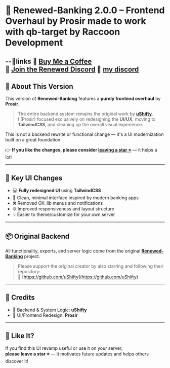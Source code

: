 # 💸 Renewed-Banking 2.0.0 – Frontend Overhaul by Prosir made to work with qb-target by Raccoon Development
--🔗links
🔗 [Buy Me a Coffee](https://ko-fi.com/ushifty)  
🔗 [Join the Renewed Discord](https://discord.gg/P3RMrbwA8n)
🔗 [my discord](http://dsc.gg/raccoondevelopment)
---

## 🎨 About This Version

This version of **Renewed-Banking** features a **purely frontend overhaul** by **Prosir**.

> The entire backend system remains the original work by [**uShifty**](https://github.com/uShifty).  
> I (Prosir) focused exclusively on redesigning the **UI/UX**, moving to **TailwindCSS**, and cleaning up the overall visual experience.

This is not a backend rewrite or functional change — it's a UI modernization built on a great foundation.

👉 **If you like the changes, please consider [leaving a star ⭐](https://github.com/YourRepoHere)** — it helps a lot!

---

## 🎯 Key UI Changes

- 💻 **Fully redesigned UI** using **TailwindCSS**
- 🧼 Clean, minimal interface inspired by modern banking apps
- ❌ Removed OX_lib menus and notifications
- 🌐 Improved responsiveness and layout structure
- 💡 Easier to theme/customize for your own server

---

## 📦 Original Backend

All functionality, exports, and server logic come from the original [**Renewed-Banking**](https://github.com/uShifty) project.

> Please support the original creator by also starring and following their repository:  
> 🔗 [https://github.com/uShifty](https://github.com/uShifty)

---

## 🤝 Credits

- 💾 Backend & System Logic: [**uShifty**](https://github.com/uShifty)
- 🎨 UI/Frontend Redesign: **Prosir**


---

## 🌟 Like It?

If you find this UI revamp useful or use it on your server,  
**please leave a star ⭐** — it motivates future updates and helps others discover it!
